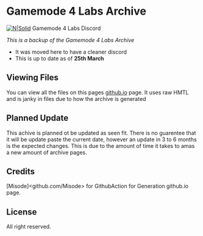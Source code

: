 # Gamemode 4 Labs Archive

[![N|Solid](https://i.imgur.com/mLCnP6u.jpg)](
https://discord.gg/FPycDdW)  Gamemode 4 Labs Discord


_This is a backup of the Gamemode 4 Labs Archive_

  - It was moved here to have a cleaner discord
  - This is up to date as of **25th March**

Viewing Files
---
You can view all the files on this pages [github.io](/gm4-labs-backup) page.
It uses raw HMTL and is janky in files due to how the archive is generated

Planned Update
---
This achive is planned ot be updated as seen fit. There is no guarentee that it will be update paste the current date, however an update in 3 to 6 months is the expected changes. This is due to the amount of time it takes to amas a new amount of archive pages.

Credits
---
[Misode]<github.com/Misode> for GithubAction for Generation github.io page.

License
---
All right reserved.
